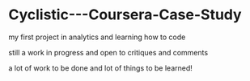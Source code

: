 # Cyclistic---Coursera-Case-Study
my first project in analytics and learning how to code

still a work in progress and open to critiques and comments

a lot of work to be done and lot of things to be learned!
